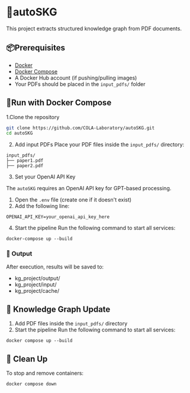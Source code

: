 # 🌿autoSKG

This project extracts structured knowledge graph from PDF documents.

## 📦Prerequisites
 - [Docker](https://www.docker.com/products/docker-desktop)
 - [Docker Compose](https://docs.docker.com/compose/)
 - A Docker Hub account (if pushing/pulling images)
 - Your PDFs should be placed in the ``input_pdfs/`` folder

## 🐳Run with Docker Compose
1.Clone the repository

```bash
git clone https://github.com/COLA-Laboratory/autoSKG.git
cd autoSKG
```

2. Add input PDFs
Place your PDF files inside the ``input_pdfs/`` directory:
```
input_pdfs/
├── paper1.pdf
├── paper2.pdf
```

3. Set your OpenAI API Key

The `autoSKG` requires an OpenAI API key for GPT-based processing.

1. Open the `.env` file (create one if it doesn't exist)
2. Add the following line:

```env
OPENAI_API_KEY=your_openai_api_key_here
```

4. Start the pipeline
Run the following command to start all services:

```
docker-compose up --build
```

### 📂 Output
After execution, results will be saved to:
  - kg_project/output/
  - kg_project/input/
  - kg_project/cache/

## 🐙 Knowledge Graph Update
1. Add PDF files inside the ``input_pdfs/`` directory
2. Start the pipeline
Run the following command to start all services:

```
docker compose up --build
```

## 🧹 Clean Up
To stop and remove containers:

```
docker compose down
```
